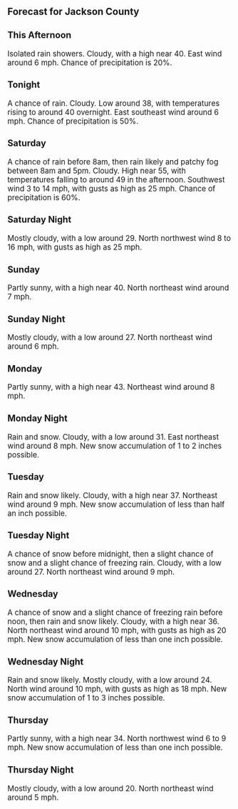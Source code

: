 <div>
   <h2>Forecast for Jackson County</h2>
   <p>
      <div style="font-size:120%">
         <h3>This Afternoon</h3>Isolated rain showers. Cloudy, with a high near 40. East wind around 6 mph. Chance of precipitation is 20%.<br></div>
   </p>
   <p>
      <div style="font-size:120%">
         <h3>Tonight</h3>A chance of rain. Cloudy. Low around 38, with temperatures rising to around 40 overnight. East southeast wind around 6 mph.
         Chance of precipitation is 50%.<br></div>
   </p>
   <p>
      <div style="font-size:120%">
         <h3>Saturday</h3>A chance of rain before 8am, then rain likely and patchy fog between 8am and 5pm. Cloudy. High near 55, with temperatures
         falling to around 49 in the afternoon. Southwest wind 3 to 14 mph, with gusts as high as 25 mph. Chance of precipitation is
         60%.<br></div>
   </p>
   <p>
      <div style="font-size:120%">
         <h3>Saturday Night</h3>Mostly cloudy, with a low around 29. North northwest wind 8 to 16 mph, with gusts as high as 25 mph.<br></div>
   </p>
   <p>
      <div style="font-size:120%">
         <h3>Sunday</h3>Partly sunny, with a high near 40. North northeast wind around 7 mph.<br></div>
   </p>
   <p>
      <div style="font-size:120%">
         <h3>Sunday Night</h3>Mostly cloudy, with a low around 27. North northeast wind around 6 mph.<br></div>
   </p>
   <p>
      <div style="font-size:120%">
         <h3>Monday</h3>Partly sunny, with a high near 43. Northeast wind around 8 mph.<br></div>
   </p>
   <p>
      <div style="font-size:120%">
         <h3>Monday Night</h3>Rain and snow. Cloudy, with a low around 31. East northeast wind around 8 mph. New snow accumulation of 1 to 2 inches possible.<br></div>
   </p>
   <p>
      <div style="font-size:120%">
         <h3>Tuesday</h3>Rain and snow likely. Cloudy, with a high near 37. Northeast wind around 9 mph. New snow accumulation of less than half an
         inch possible.<br></div>
   </p>
   <p>
      <div style="font-size:120%">
         <h3>Tuesday Night</h3>A chance of snow before midnight, then a slight chance of snow and a slight chance of freezing rain. Cloudy, with a low around
         27. North northeast wind around 9 mph.<br></div>
   </p>
   <p>
      <div style="font-size:120%">
         <h3>Wednesday</h3>A chance of snow and a slight chance of freezing rain before noon, then rain and snow likely. Cloudy, with a high near 36.
         North northeast wind around 10 mph, with gusts as high as 20 mph. New snow accumulation of less than one inch possible.<br></div>
   </p>
   <p>
      <div style="font-size:120%">
         <h3>Wednesday Night</h3>Rain and snow likely. Mostly cloudy, with a low around 24. North wind around 10 mph, with gusts as high as 18 mph. New snow
         accumulation of 1 to 3 inches possible.<br></div>
   </p>
   <p>
      <div style="font-size:120%">
         <h3>Thursday</h3>Partly sunny, with a high near 34. North northwest wind 6 to 9 mph. New snow accumulation of less than one inch possible.<br></div>
   </p>
   <p>
      <div style="font-size:120%">
         <h3>Thursday Night</h3>Mostly cloudy, with a low around 20. North northeast wind around 5 mph.<br></div>
   </p>
</div>